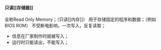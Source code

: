 #### 只读[[存储器]]
全称Read Only Memory；（只读[[内存]]）
用于存储固定的程序和数据；（例如BIOS ROM）
不受断电影响，一次写入，反复读取；
-   信息在厂家制作时就被写入；
-   运行时只能读出，不能写入；